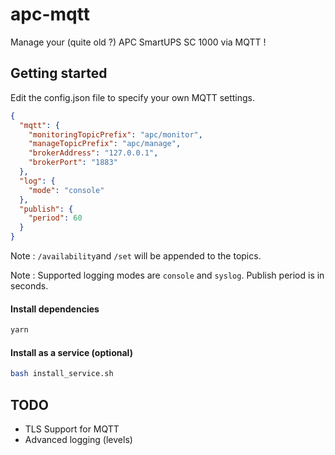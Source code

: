 # apc-mqtt

Manage your (quite old ?) APC SmartUPS SC 1000 via MQTT !

## Getting started 

Edit the config.json file to specify your own MQTT settings.

```json
{
  "mqtt": {
    "monitoringTopicPrefix": "apc/monitor",
    "manageTopicPrefix": "apc/manage",
    "brokerAddress": "127.0.0.1",
    "brokerPort": "1883"
  },
  "log": {
    "mode": "console"
  },
  "publish": {
    "period": 60
  }
}
```

Note : `/availability`and `/set` will be appended to the topics.

Note : Supported logging modes are `console` and `syslog`. Publish period is in seconds.

#### Install dependencies
```bash
yarn
```

#### Install as a service (optional)
```bash
bash install_service.sh
```

## TODO

- TLS Support for MQTT
- Advanced logging (levels)
